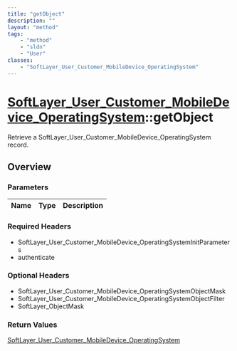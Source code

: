```yaml
---
title: "getObject"
description: ""
layout: "method"
tags:
    - "method"
    - "sldn"
    - "User"
classes:
    - "SoftLayer_User_Customer_MobileDevice_OperatingSystem"
---
```

# [SoftLayer_User_Customer_MobileDevice_OperatingSystem](/reference/services/SoftLayer_User_Customer_MobileDevice_OperatingSystem)::getObject

Retrieve a SoftLayer_User_Customer_MobileDevice_OperatingSystem record.


## Overview 


### Parameters 
|Name | Type | Description |
| --- | --- | --- |


### Required Headers
* SoftLayer_User_Customer_MobileDevice_OperatingSystemInitParameters
* authenticate

### Optional Headers
* SoftLayer_User_Customer_MobileDevice_OperatingSystemObjectMask
* SoftLayer_User_Customer_MobileDevice_OperatingSystemObjectFilter
* SoftLayer_ObjectMask

### Return Values
<a href='/reference/datatypes/SoftLayer_User_Customer_MobileDevice_OperatingSystem'>SoftLayer_User_Customer_MobileDevice_OperatingSystem </a>

